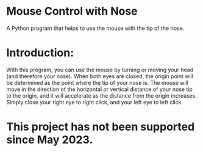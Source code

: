 # Mouse Control with Nose
A Python program that helps to use the mouse with the tip of the nose.

# Introduction:
With this program, you can use the mouse by turning or moving your head (and therefore your nose).
When both eyes are closed, the origin point will be determined as the point where the tip of your nose is.
The mouse will move in the direction of the horizontal or vertical distance of your nose tip to the origin, and it will accelerate as the distance from the origin increases.
Simply close your right eye to right click, and your left eye to left click.

# This project has not been supported since May 2023.

